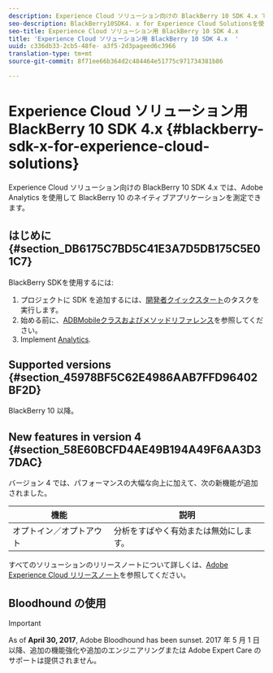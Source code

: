 ```yaml
---
description: Experience Cloud ソリューション向けの BlackBerry 10 SDK 4.x では、Adobe Analytics を使用して BlackBerry 10 のネイティブアプリケーションを測定できます。
seo-description: BlackBerry10SDK4. x for Experience Cloud Solutionsを使用すると、Adobe Analyticsを使用してネイティブBlackBerry10アプリケーションを測定できます
seo-title: Experience Cloud ソリューション用 BlackBerry 10 SDK 4.x
title: 'Experience Cloud ソリューション用 BlackBerry 10 SDK 4.x  '
uuid: c336db33-2cb5-48fe- a3f5-2d3pageed6c3966
translation-type: tm+mt
source-git-commit: 8f71ee66b364d2c484464e51775c971734381b86

---
```



# Experience Cloud ソリューション用 BlackBerry 10 SDK 4.x  {#blackberry-sdk-x-for-experience-cloud-solutions}

Experience Cloud ソリューション向けの BlackBerry 10 SDK 4.x では、Adobe Analytics を使用して BlackBerry 10 のネイティブアプリケーションを測定できます。

## はじめに {#section_DB6175C7BD5C41E3A7D5DB175C5E01C7}

BlackBerry SDKを使用するには:

1. プロジェクトに SDK を追加するには、[開発者クイックスタート](/help/blackberry/dev-qs.md)のタスクを実行します。
1. 始める前に、[ADBMobileクラスおよびメソッドリファレンス](/help/blackberry/methods.md)を参照してください。
1. Implement [Analytics](/help/blackberry/analytics.md).

## Supported versions {#section_45978BF5C62E4986AAB7FFD96402BF2D}

BlackBerry 10 以降。

## New features in version 4 {#section_58E60BCFD4AE49B194A49F6AA3D37DAC}

バージョン 4 では、パフォーマンスの大幅な向上に加えて、次の新機能が追加されました。

| 機能 | 説明 |
|--- |--- |
| オプトイン／オプトアウト | 分析をすばやく有効または無効にします。 |

すべてのソリューションのリリースノートについて詳しくは、[Adobe Experience Cloud リリースノート](https://marketing.adobe.com/resources/help/en_US/whatsnew/)を参照してください。

## Bloodhound の使用

>[!IMPORTANT]
>
>As of **April 30, 2017**, Adobe Bloodhound has been sunset. 2017 年 5 月 1 日以降、追加の機能強化や追加のエンジニアリングまたは Adobe Expert Care のサポートは提供されません。
